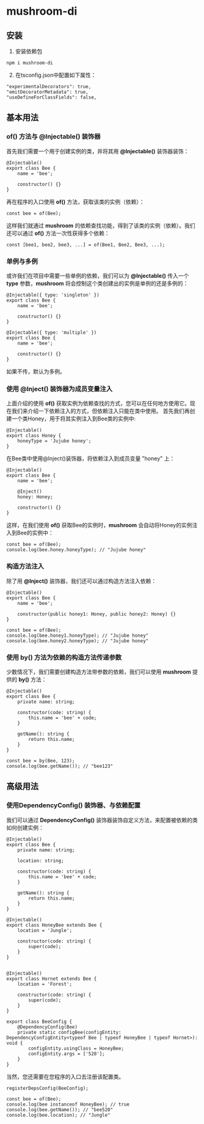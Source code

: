 # mushroom-di
## 安装
1. 安装依赖包
```
npm i mushroom-di
```
2. 在tsconfig.json中配置如下属性：
```
"experimentalDecorators": true,
"emitDecoratorMetadata": true,
"useDefineForClassFields": false,
```
## 基本用法
### of() 方法与 @Injectable() 装饰器
首先我们需要一个用于创建实例的类，并将其用 **@Injectable()** 装饰器装饰：
```
@Injectable()
export class Bee {
    name = 'bee';

    constructor() {}
}
```

再在程序的入口使用 **of()** 方法，获取该类的实例（依赖）：
```
const bee = of(Bee);
```
这样我们就通过 **mushroom** 的依赖查找功能，得到了该类的实例（依赖）。我们还可以通过 **of()** 方法一次性获得多个依赖：
```
const [bee1, bee2, bee3, ...] = of(Bee1, Bee2, Bee3, ...);
```

### 单例与多例
或许我们在项目中需要一些单例的依赖，我们可以为 **@Injectable()** 传入一个 **type** 参数，**mushroom** 将会控制这个类创建出的实例是单例的还是多例的：
```
@Injectable({ type: 'singleton' })
export class Bee {
    name = 'bee';

    constructor() {}
}

@Injectable({ type: 'multiple' })
export class Bee {
    name = 'bee';

    constructor() {}
}
```
如果不传，默认为多例。

### 使用 @Inject() 装饰器为成员变量注入
上面介绍的使用 **of()** 获取实例为依赖查找的方式，您可以在任何地方使用它。现在我们来介绍一下依赖注入的方式，但依赖注入只能在类中使用。
首先我们再创建一个类Honey，用于将其实例注入到Bee类的实例中:
```
@Injectable()
export class Honey {
    honeyType = 'Jujube honey';
}
```
在Bee类中使用@Inject()装饰器，将依赖注入到成员变量 "honey" 上：
```
@Injectable()
export class Bee {
    name = 'bee';
    
    @Inject()
    honey: Honey;

    constructor() {}
}
```
这样，在我们使用 **of()** 获取Bee的实例时，**mushroom** 会自动将Honey的实例注入到Bee的实例中：
```
const bee = of(Bee);
console.log(bee.honey.honeyType); // "Jujube honey"
```

### 构造方法注入
除了用 **@Inject()** 装饰器，我们还可以通过构造方法注入依赖：
```
@Injectable()
export class Bee {
    name = 'bee';

    constructor(public honey1: Honey, public honey2: Honey) {}
}
```
```
const bee = of(Bee);
console.log(bee.honey1.honeyType); // "Jujube honey"
console.log(bee.honey2.honeyType); // "Jujube honey"
```
### 使用 by() 方法为依赖的构造方法传递参数
少数情况下，我们需要创建构造方法带参数的依赖，我们可以使用 **mushroom** 提供的 **by()** 方法：
```
@Injectable()
export class Bee {
    private name: string;

    constructor(code: string) {
        this.name = 'bee' + code;
    }

    getName(): string {
        return this.name;
    }
}
```
```
const bee = by(Bee, 123);
console.log(bee.getName()); // "bee123"
```

## 高级用法
### 使用DependencyConfig() 装饰器、与依赖配置
我们可以通过 **DependencyConfig()** 装饰器装饰自定义方法，来配置被依赖的类如何创建实例：
```
@Injectable()
export class Bee {
    private name: string;

    location: string;

    constructor(code: string) {
        this.name = 'bee' + code;
    }

    getName(): string {
        return this.name;
    }
}

@Injectable()
export class HoneyBee extends Bee {
    location = 'Jungle';

    constructor(code: string) {
        super(code);
    }
}


@Injectable()
export class Hornet extends Bee {
    location = 'Forest';

    constructor(code: string) {
        super(code);
    }
}
```
```
export class BeeConfig {
    @DependencyConfig(Bee)
    private static configBee(configEntity: DependencyConfigEntity<typeof Bee | typeof HoneyBee | typeof Hornet>): void {
        configEntity.usingClass = HoneyBee;
        configEntity.args = ['520'];
    }
}
```
当然，您还需要在您程序的入口去注册该配置类。
```
registerDepsConfig(BeeConfig);
```
```
const bee = of(Bee);
console.log(bee instanceof HoneyBee); // true
console.log(bee.getName()); // "bee520"
console.log(bee.location); // "Jungle"
```

















